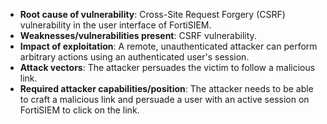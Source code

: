 - **Root cause of vulnerability**: Cross-Site Request Forgery (CSRF) vulnerability in the user interface of FortiSIEM.
- **Weaknesses/vulnerabilities present**: CSRF vulnerability.
- **Impact of exploitation**: A remote, unauthenticated attacker can perform arbitrary actions using an authenticated user's session.
- **Attack vectors**: The attacker persuades the victim to follow a malicious link.
- **Required attacker capabilities/position**: The attacker needs to be able to craft a malicious link and persuade a user with an active session on FortiSIEM to click on the link.